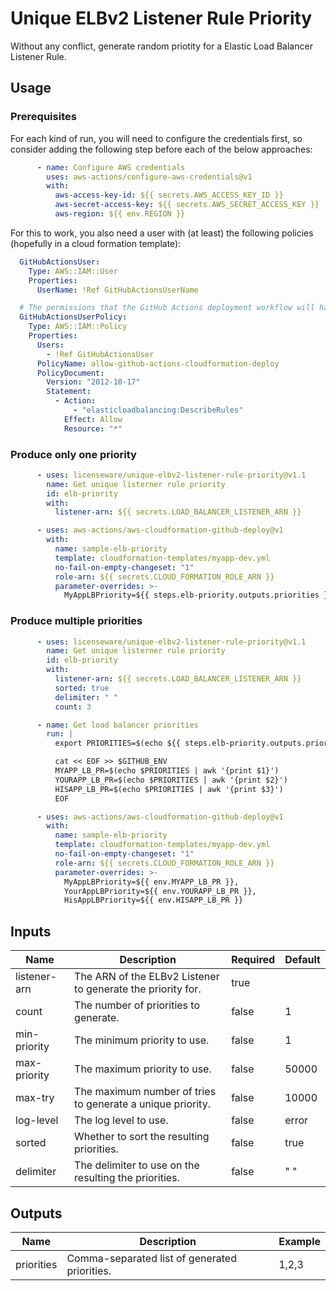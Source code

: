# Unique ELBv2 Listener Rule Priority

Without any conflict, generate random priotity for a Elastic Load Balancer
Listener Rule.

## Usage

### Prerequisites

For each kind of run, you will need to configure the credentials first, so
consider adding the following step before each of the below approaches:

```yaml
      - name: Configure AWS credentials
        uses: aws-actions/configure-aws-credentials@v1
        with:
          aws-access-key-id: ${{ secrets.AWS_ACCESS_KEY_ID }}
          aws-secret-access-key: ${{ secrets.AWS_SECRET_ACCESS_KEY }}
          aws-region: ${{ env.REGION }}
```

For this to work, you also need a user with (at least) the following policies
(hopefully in a cloud formation template):

```yaml
  GitHubActionsUser:
    Type: AWS::IAM::User
    Properties:
      UserName: !Ref GitHubActionsUserName

  # The permissions that the GitHub Actions deployment workflow will have
  GitHubActionsUserPolicy:
    Type: AWS::IAM::Policy
    Properties:
      Users:
        - !Ref GitHubActionsUser
      PolicyName: allow-github-actions-cloudformation-deploy
      PolicyDocument:
        Version: "2012-10-17"
        Statement:
          - Action:
              - "elasticloadbalancing:DescribeRules"
            Effect: Allow
            Resource: "*"
```

### Produce only one priority

```yaml
      - uses: licenseware/unique-elbv2-listener-rule-priority@v1.1
        name: Get unique listerner rule priority
        id: elb-priority
        with:
          listener-arn: ${{ secrets.LOAD_BALANCER_LISTENER_ARN }}

      - uses: aws-actions/aws-cloudformation-github-deploy@v1
        with:
          name: sample-elb-priority
          template: cloudformation-templates/myapp-dev.yml
          no-fail-on-empty-changeset: "1"
          role-arn: ${{ secrets.CLOUD_FORMATION_ROLE_ARN }}
          parameter-overrides: >-
            MyAppLBPriority=${{ steps.elb-priority.outputs.priorities }}
```

### Produce multiple priorities

```yaml
      - uses: licenseware/unique-elbv2-listener-rule-priority@v1.1
        name: Get unique listerner rule priority
        id: elb-priority
        with:
          listener-arn: ${{ secrets.LOAD_BALANCER_LISTENER_ARN }}
          sorted: true
          delimiter: " "
          count: 3

      - name: Get load balancer priorities
        run: |
          export PRIORITIES=$(echo ${{ steps.elb-priority.outputs.priorities }})

          cat << EOF >> $GITHUB_ENV
          MYAPP_LB_PR=$(echo $PRIORITIES | awk '{print $1}')
          YOURAPP_LB_PR=$(echo $PRIORITIES | awk '{print $2}')
          HISAPP_LB_PR=$(echo $PRIORITIES | awk '{print $3}')
          EOF

      - uses: aws-actions/aws-cloudformation-github-deploy@v1
        with:
          name: sample-elb-priority
          template: cloudformation-templates/myapp-dev.yml
          no-fail-on-empty-changeset: "1"
          role-arn: ${{ secrets.CLOUD_FORMATION_ROLE_ARN }}
          parameter-overrides: >-
            MyAppLBPriority=${{ env.MYAPP_LB_PR }},
            YourAppLBPriority=${{ env.YOURAPP_LB_PR }},
            HisAppLBPriority=${{ env.HISAPP_LB_PR }}
```

## Inputs

| Name | Description | Required | Default |
|------|-------------|----------|---------|
| listener-arn | The ARN of the ELBv2 Listener to generate the priority for. | true |
| count | The number of priorities to generate. | false | 1 |
| min-priority | The minimum priority to use. | false | 1 |
| max-priority | The maximum priority to use. | false | 50000 |
| max-try | The maximum number of tries to generate a unique priority. | false | 10000 |
| log-level | The log level to use. | false | error |
| sorted | Whether to sort the resulting priorities. | false | true |
| delimiter | The delimiter to use on the resulting the priorities. | false | " " |

## Outputs

| Name | Description | Example |
|------|-------------|---------|
| priorities | Comma-separated list of generated priorities. | 1,2,3 |
